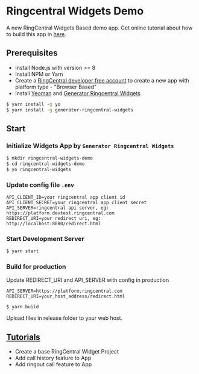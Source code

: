 # Ringcentral Widgets Demo

A new RingCentral Widgets Based demo app. Get online tutorial about how to build this app in [here](https://embbnux.github.io/ringcentral-widgets-demo/).

## Prerequisites

* Install Node.js with version >= 8
* Install NPM or Yarn
* Create a [RingCentral developer free account](https://developer.ringcentral.com) to create a new app with platform type - "Browser Based"
* Install [Yeoman](http://yeoman.io) and [Generator Ringcentral Widgets](https://github.com/embbnux/generator-ringcentral-widgets)

```bash
$ yarn install -g yo
$ yarn install -g generator-ringcentral-widgets
```

## Start

### Initialize Widgets App by `Generator Ringcentral Widgets`

```bash
$ mkdir ringcentral-widgets-demo
$ cd ringcentral-widgets-demo
$ yo ringcentral-widgets
```

### Update config file `.env`

```
API_CLIENT_ID=your ringcentral app client id
API_CLIENT_SECRET=your ringcentral app client secret
API_SERVER=ringcentral api server, eg: https://platform.devtest.ringcentral.com
REDIRECT_URI=your redirect uri, eg: http://localhost:8080/redirect.html
```

### Start Development Server

```bash
$ yarn start
```

### Build for production

Update REDIRECT_URI and API_SERVER with config in production

```
API_SERVER=https://platform.ringcentral.com
REDIRECT_URI=your_host_address/redirect.html
```

```bash
$ yarn build
```

Upload files in release folder to your web host.

## [Tutorials](https://embbnux.github.io/ringcentral-widgets-demo/)

* Create a base RingCentral Widget Project
* Add call history feature to App
* Add ringout call feature to App
